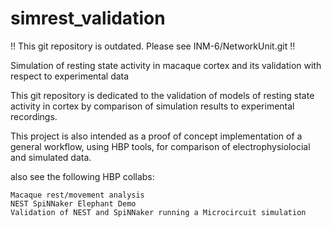 # simrest_validation

!! This git repository is outdated. Please see INM-6/NetworkUnit.git !!


Simulation of resting state activity in macaque cortex and its validation with respect to experimental data

This git repository is dedicated to the validation of models of resting state activity in cortex by comparison of simulation results to experimental recordings.

 

This project is also intended as a proof of concept implementation of a general workflow, using HBP tools, for comparison of electrophysiolocial and simulated data.

 

also see the following HBP collabs:

    Macaque rest/movement analysis
    NEST SpiNNaker Elephant Demo 
    Validation of NEST and SpiNNaker running a Microcircuit simulation
